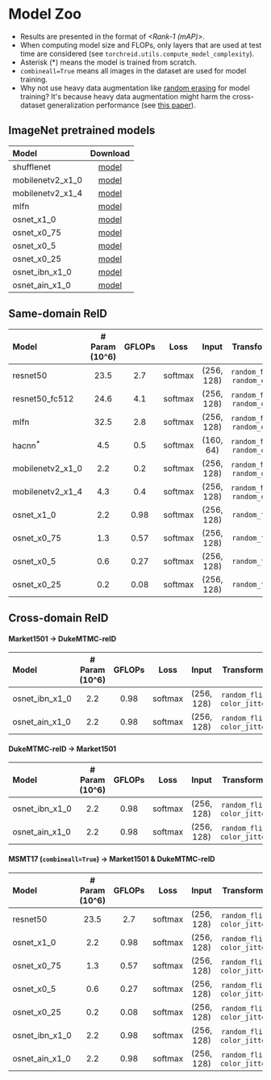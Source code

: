 # Model Zoo

- Results are presented in the format of *<Rank-1 (mAP)>*.
- When computing model size and FLOPs, only layers that are used at test time are considered (see `torchreid.utils.compute_model_complexity`).
- Asterisk (\*) means the model is trained from scratch.
- `combineall=True` means all images in the dataset are used for model training.
- Why not use heavy data augmentation like [random erasing](https://arxiv.org/abs/1708.04896) for model training? It's because heavy data augmentation might harm the cross-dataset generalization performance (see [this paper](https://arxiv.org/abs/1708.04896)).


## ImageNet pretrained models


| Model | Download |
| :--- | :---: |
| shufflenet | [model](https://drive.google.com/file/d/1RFnYcHK1TM-yt3yLsNecaKCoFO4Yb6a-/view?usp=sharing) |
| mobilenetv2_x1_0 | [model](https://drive.google.com/file/d/1K7_CZE_L_Tf-BRY6_vVm0G-0ZKjVWh3R/view?usp=sharing) |
| mobilenetv2_x1_4 | [model](https://drive.google.com/file/d/10c0ToIGIVI0QZTx284nJe8QfSJl5bIta/view?usp=sharing) |
| mlfn | [model](https://drive.google.com/file/d/1PP8Eygct5OF4YItYRfA3qypYY9xiqHuV/view?usp=sharing) |
| osnet_x1_0 | [model](https://drive.google.com/file/d/1LaG1EJpHrxdAxKnSCJ_i0u-nbxSAeiFY/view?usp=sharing) |
| osnet_x0_75 | [model](https://drive.google.com/file/d/1uwA9fElHOk3ZogwbeY5GkLI6QPTX70Hq/view?usp=sharing) |
| osnet_x0_5 | [model](https://drive.google.com/file/d/16DGLbZukvVYgINws8u8deSaOqjybZ83i/view?usp=sharing) |
| osnet_x0_25 | [model](https://drive.google.com/file/d/1rb8UN5ZzPKRc_xvtHlyDh-cSz88YX9hs/view?usp=sharing) |
| osnet_ibn_x1_0 | [model](https://drive.google.com/file/d/1sr90V6irlYYDd4_4ISU2iruoRG8J__6l/view?usp=sharing) |
| osnet_ain_x1_0 | [model](https://drive.google.com/file/d/1-CaioD9NaqbHK_kzSMW8VE4_3KcsRjEo/view?usp=sharing) |


## Same-domain ReID


| Model | # Param (10^6) | GFLOPs | Loss | Input | Transforms | Distance | market1501  | dukemtmcreid | msmt17 |
| :--- | :---: | :---: | :---: | :---: | :---: | :---: | :---: | :---: | :---: |
| resnet50 | 23.5 | 2.7 | softmax | (256, 128) | `random_flip`, `random_crop` | `euclidean` | [87.9 (70.4)](https://drive.google.com/file/d/1dUUZ4rHDWohmsQXCRe2C_HbYkzz94iBV/view?usp=sharing) | [78.3 (58.9)](https://drive.google.com/file/d/17ymnLglnc64NRvGOitY3BqMRS9UWd1wg/view?usp=sharing) | [63.2 (33.9)](https://drive.google.com/file/d/1ep7RypVDOthCRIAqDnn4_N-UhkkFHJsj/view?usp=sharing) |
| resnet50_fc512 | 24.6 | 4.1 | softmax | (256, 128) | `random_flip`, `random_crop` | `euclidean` | [90.8 (75.3)](https://drive.google.com/file/d/1kv8l5laX_YCdIGVCetjlNdzKIA3NvsSt/view?usp=sharing) | [81.0 (64.0)](https://drive.google.com/file/d/13QN8Mp3XH81GK4BPGXobKHKyTGH50Rtx/view?usp=sharing) | [69.6 (38.4)](https://drive.google.com/file/d/1fDJLcz4O5wxNSUvImIIjoaIF9u1Rwaud/view?usp=sharing) |
| mlfn | 32.5 | 2.8 | softmax | (256, 128) | `random_flip`, `random_crop` | `euclidean` | [90.1 (74.3)](https://drive.google.com/file/d/1wXcvhA_b1kpDfrt9s2Pma-MHxtj9pmvS/view?usp=sharing) | [81.1 (63.2)](https://drive.google.com/file/d/1rExgrTNb0VCIcOnXfMsbwSUW1h2L1Bum/view?usp=sharing) | [66.4 (37.2)](https://drive.google.com/file/d/18JzsZlJb3Wm7irCbZbZ07TN4IFKvR6p-/view?usp=sharing) |
| hacnn<sup>*</sup> | 4.5 | 0.5 | softmax | (160, 64) | `random_flip`, `random_crop` | `euclidean` | [90.9 (75.6)](https://drive.google.com/file/d/1LRKIQduThwGxMDQMiVkTScBwR7WidmYF/view?usp=sharing) | [80.1 (63.2)](https://drive.google.com/file/d/1zNm6tP4ozFUCUQ7Sv1Z98EAJWXJEhtYH/view?usp=sharing) | [64.7 (37.2)](https://drive.google.com/file/d/1MsKRtPM5WJ3_Tk2xC0aGOO7pM3VaFDNZ/view?usp=sharing) |
| mobilenetv2_x1_0 | 2.2 | 0.2 | softmax | (256, 128) | `random_flip`, `random_crop` | `euclidean` | [85.6 (67.3)](https://drive.google.com/file/d/18DgHC2ZJkjekVoqBWszD8_Xiikz-fewp/view?usp=sharing) | [74.2 (54.7)](https://drive.google.com/file/d/1q1WU2FETRJ3BXcpVtfJUuqq4z3psetds/view?usp=sharing) | [57.4 (29.3)](https://drive.google.com/file/d/1j50Hv14NOUAg7ZeB3frzfX-WYLi7SrhZ/view?usp=sharing) |
| mobilenetv2_x1_4 | 4.3 | 0.4 | softmax | (256, 128) | `random_flip`, `random_crop` | `euclidean` | [87.0 (68.5)](https://drive.google.com/file/d/1t6JCqphJG-fwwPVkRLmGGyEBhGOf2GO5/view?usp=sharing) | [76.2 (55.8)](https://drive.google.com/file/d/12uD5FeVqLg9-AFDju2L7SQxjmPb4zpBN/view?usp=sharing) | [60.1 (31.5)](https://drive.google.com/file/d/1ZY5P2Zgm-3RbDpbXM0kIBMPvspeNIbXz/view?usp=sharing) |
| osnet_x1_0 | 2.2 | 0.98 | softmax | (256, 128) | `random_flip` | `euclidean` | [94.2 (82.6)](https://drive.google.com/file/d/1vduhq5DpN2q1g4fYEZfPI17MJeh9qyrA/view?usp=sharing) | [87.0 (70.2)](https://drive.google.com/file/d/1QZO_4sNf4hdOKKKzKc-TZU9WW1v6zQbq/view?usp=sharing) | [74.9 (43.8)](https://drive.google.com/file/d/112EMUfBPYeYg70w-syK6V6Mx8-Qb9Q1M/view?usp=sharing) |
| osnet_x0_75 | 1.3 | 0.57 | softmax | (256, 128) | `random_flip` | `euclidean` | [93.7 (81.2)](https://drive.google.com/file/d/1ozRaDSQw_EQ8_93OUmjDbvLXw9TnfPer/view?usp=sharing) | [85.8 (69.8)](https://drive.google.com/file/d/1IE3KRaTPp4OUa6PGTFL_d5_KQSJbP0Or/view?usp=sharing) | [72.8 (41.4)](https://drive.google.com/file/d/1QEGO6WnJ-BmUzVPd3q9NoaO_GsPNlmWc/view?usp=sharing) |
| osnet_x0_5 | 0.6 | 0.27 | softmax | (256, 128) | `random_flip` | `euclidean` | [92.5 (79.8)](https://drive.google.com/file/d/1PLB9rgqrUM7blWrg4QlprCuPT7ILYGKT/view?usp=sharing) | [85.1 (67.4)](https://drive.google.com/file/d/1KoUVqmiST175hnkALg9XuTi1oYpqcyTu/view?usp=sharing) | [69.7 (37.5)](https://drive.google.com/file/d/1UT3AxIaDvS2PdxzZmbkLmjtiqq7AIKCv/view?usp=sharing) |
| osnet_x0_25 | 0.2 | 0.08 | softmax | (256, 128) | `random_flip` | `euclidean` | [91.2 (75.0)](https://drive.google.com/file/d/1z1UghYvOTtjx7kEoRfmqSMu-z62J6MAj/view?usp=sharing) | [82.0 (61.4)](https://drive.google.com/file/d/1eumrtiXT4NOspjyEV4j8cHmlOaaCGk5l/view?usp=sharing) | [61.4 (29.5)](https://drive.google.com/file/d/1sSwXSUlj4_tHZequ_iZ8w_Jh0VaRQMqF/view?usp=sharing) |


## Cross-domain ReID

#### Market1501 -> DukeMTMC-reID


| Model | # Param (10^6) | GFLOPs | Loss | Input | Transforms | Distance  | Rank-1 | Rank-5 | Rank-10 | mAP | Download |
| :--- | :---: | :---: | :---: | :---: |  :---: | :---: | :---: | :---: | :---: | :---: | :---: |
| osnet_ibn_x1_0 | 2.2 | 0.98  | softmax | (256, 128) | `random_flip`, `color_jitter` | `euclidean` | 48.5 | 62.3 | 67.4 | 26.7 | [model](https://drive.google.com/file/d/1uWW7_z_IcUmRNPqQOrEBdsvic94fWH37/view?usp=sharing) |
| osnet_ain_x1_0 | 2.2 | 0.98  | softmax | (256, 128) | `random_flip`, `color_jitter` | `cosine` | 52.4 | 66.1 | 71.2 | 30.5 | [model](https://drive.google.com/file/d/14bNFGm0FhwHEkEpYKqKiDWjLNhXywFAd/view?usp=sharing) |


#### DukeMTMC-reID -> Market1501


| Model | # Param (10^6) | GFLOPs | Loss | Input | Transforms | Distance  | Rank-1 | Rank-5 | Rank-10 | mAP | Download |
| :--- | :---: | :---: | :---: | :---: |  :---: | :---: | :---: | :---: | :---: | :---: | :---: |
| osnet_ibn_x1_0 | 2.2 | 0.98  | softmax | (256, 128) | `random_flip`, `color_jitter` | `euclidean` | 57.7 | 73.7 | 80.0 | 26.1 | [model](https://drive.google.com/file/d/1CNxL1IP0BjcE1TSttiVOID1VNipAjiF3/view?usp=sharing) |
| osnet_ain_x1_0 | 2.2 | 0.98  | softmax | (256, 128) | `random_flip`, `color_jitter` | `cosine` | 61.0 | 77.0 | 82.5 | 30.6 | [model](https://drive.google.com/file/d/1hypJvq8G04SOby6jvF337GEkg5K_bmCw/view?usp=sharing) |


#### MSMT17 (`combineall=True`) -> Market1501 & DukeMTMC-reID


| Model | # Param (10^6) | GFLOPs | Loss | Input | Transforms | Distance | msmt17 -> market1501 | msmt17 -> dukemtmcreid | Download |
| :--- | :---: | :---: | :---: | :---: |  :---: | :---: | :---: | :---: | :---: |
| resnet50 | 23.5 | 2.7 | softmax | (256, 128) | `random_flip`, `color_jitter` | `euclidean` | 46.3 (22.8) | 52.3 (32.1) | [model]() |
| osnet_x1_0 | 2.2 | 0.98 | softmax | (256, 128) | `random_flip`, `color_jitter` | `euclidean` | 66.6 (37.5) | 66.0 (45.3) | [model](https://drive.google.com/file/d/1IosIFlLiulGIjwW3H8uMRmx3MzPwf86x/view?usp=sharing) |
| osnet_x0_75 | 1.3 | 0.57 | softmax | (256, 128) | `random_flip`, `color_jitter` | `euclidean` | 63.6 (35.5) | 65.3 (44.5) | [model](https://drive.google.com/file/d/1fhjSS_7SUGCioIf2SWXaRGPqIY9j7-uw/view?usp=sharing) |
| osnet_x0_5 | 0.6 | 0.27 | softmax | (256, 128) | `random_flip`, `color_jitter` | `euclidean` | 64.3 (34.9) | 65.2 (43.3) | [model](https://drive.google.com/file/d/1DHgmb6XV4fwG3n-CnCM0zdL9nMsZ9_RF/view?usp=sharing) |
| osnet_x0_25 | 0.2 | 0.08 | softmax | (256, 128) | `random_flip`, `color_jitter` | `euclidean` | 59.9 (31.0) | 61.5 (39.6) | [model](https://drive.google.com/file/d/1Kkx2zW89jq_NETu4u42CFZTMVD5Hwm6e/view?usp=sharing) |
| osnet_ibn_x1_0 | 2.2 | 0.98 | softmax | (256, 128) | `random_flip`, `color_jitter` | `euclidean` | 66.5 (37.2) | 67.4 (45.6) | [model](https://drive.google.com/file/d/1q3Sj2ii34NlfxA4LvmHdWO_75NDRmECJ/view?usp=sharing) |
| osnet_ain_x1_0 | 2.2 | 0.98 | softmax | (256, 128) | `random_flip`, `color_jitter` | `cosine` | 70.1 (43.3) | 71.1 (52.7) | [model](https://drive.google.com/file/d/1SigwBE6mPdqiJMqhuIY4aqC7--5CsMal/view?usp=sharing) |

